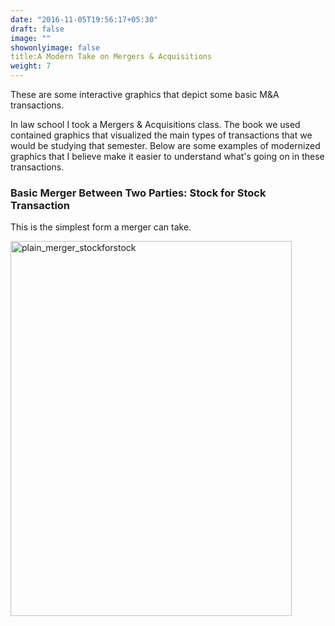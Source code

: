 ```yaml
---
date: "2016-11-05T19:56:17+05:30"
draft: false
image: ""
showonlyimage: false
title:A Modern Take on Mergers & Acquisitions
weight: 7
---
```


These are some interactive graphics that depict some basic M&A transactions. 
<!--more-->

In law school I took a Mergers & Acquisitions class. The book we used contained graphics that visualized the main types of transactions that we would be studying that semester. Below are some examples of modernized graphics that I believe make it easier to understand what's going on in these transactions. 

### Basic Merger Between Two Parties: Stock for Stock Transaction 

This is the simplest form a merger can take. 

<img src="/portfolio/7w_BLANK_files/plain_merger.PNG" alt="plain_merger_stockforstock " width="450px" height="600px"/>

